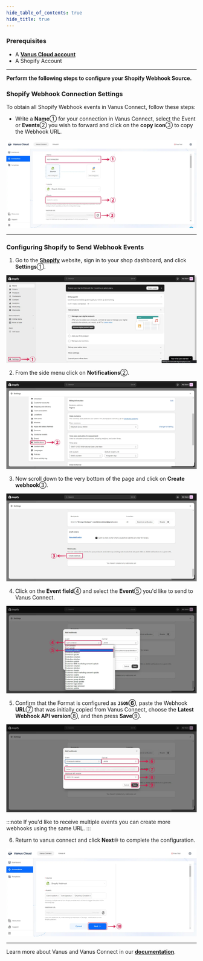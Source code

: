```yaml
--- 
hide_table_of_contents: true
hide_title: true
---
```


### Prerequisites

- A [**Vanus Cloud account**](https://cloud.vanus.ai)
- A Shopify Account

---

**Perform the following steps to configure your Shopify Webhook Source.**

### Shopify Webhook Connection Settings

To obtain all Shopify Webhook events in Vanus Connect, follow these steps:

- Write a **Name**① for your connection in Vanus Connect, select the Event or **Events**② you wish to forward and click on the **copy icon**③ to copy the Webhook URL.

![shopify-webhook-source-1](images/shopify-webhook-source-1.webp)

---

### Configuring Shopify to Send Webhook Events

1. Go to the [**Shopify**](https://shopify.com) website, sign in to your shop dashboard, and click **Settings**①.

![shopify-webhook-source-2](images/shopify-webhook-source-2.webp)

2. From the side menu click on **Notifications**②.

![shopify-webhook-source-3](images/shopify-webhook-source-3.webp)

3. Now scroll down to the very bottom of the page and click on **Create webhook**③.

![shopify-webhook-source-4](images/shopify-webhook-source-4.webp)

4. Click on the **Event field**④ and select the **Event**⑤ you'd like to send to Vanus Connect.

![shopify-webhook-source-5](images/shopify-webhook-source-5.webp)

5. Confirm that the Format is configured as **`JSON`⑥**, paste the Webhook **URL**⑦ that was initially copied from Vanus Connect, choose the **Latest Webhook API version**⑧, and then press **Save**⑨.

![shopify-webhook-source-6](images/shopify-webhook-source-6.webp)

:::note
If you'd like to receive multiple events you can create more webhooks using the same URL.
:::

6. Return to vanus connect and click **Next**⑩ to complete the configuration.

![shopify-webhook-source-7](images/shopify-webhook-source-7.webp)

---

Learn more about Vanus and Vanus Connect in our [**documentation**](https://docs.vanus.ai).
